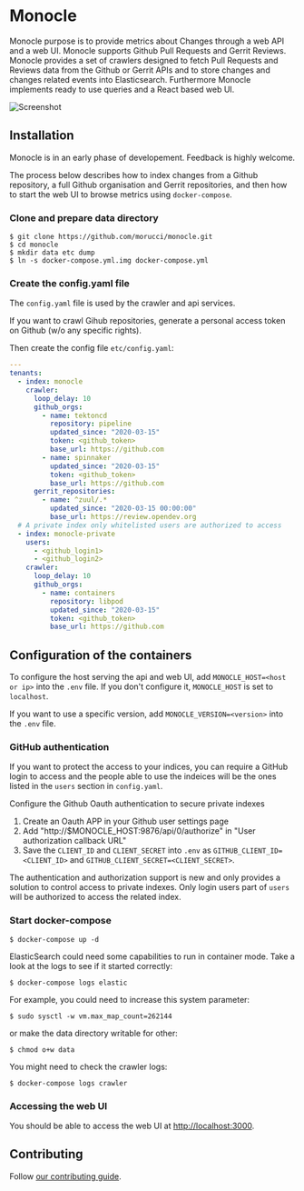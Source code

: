 # Monocle

Monocle purpose is to provide metrics about Changes through a web API and a web UI. Monocle supports Github Pull Requests and Gerrit Reviews. Monocle provides a set of crawlers designed to fetch Pull Requests and Reviews data from the Github or Gerrit APIs and to store changes and changes related events into Elasticsearch. Furthermore Monocle implements ready to use queries and a React based web UI.

![Screenshot](https://user-images.githubusercontent.com/529708/78028243-fc958980-735e-11ea-8fd4-f5ecfb6af02a.png)

## Installation

Monocle is in an early phase of developement. Feedback is highly welcome.

The process below describes how to index changes from a Github repository, a full Github organisation and Gerrit repositories, and then how to start the web UI to browse metrics using `docker-compose`.

### Clone and prepare data directory

```Shell
$ git clone https://github.com/morucci/monocle.git
$ cd monocle
$ mkdir data etc dump
$ ln -s docker-compose.yml.img docker-compose.yml
```

### Create the config.yaml file

The `config.yaml` file is used by the crawler and api services.

If you want to crawl Gihub repositories, generate a personal access
token on Github (w/o any specific rights).

Then create the config file `etc/config.yaml`:

```YAML
---
tenants:
  - index: monocle
    crawler:
      loop_delay: 10
      github_orgs:
        - name: tektoncd
          repository: pipeline
          updated_since: "2020-03-15"
          token: <github_token>
          base_url: https://github.com
        - name: spinnaker
          updated_since: "2020-03-15"
          token: <github_token>
          base_url: https://github.com
      gerrit_repositories:
        - name: ^zuul/.*
          updated_since: "2020-03-15 00:00:00"
          base_url: https://review.opendev.org
  # A private index only whitelisted users are authorized to access
  - index: monocle-private
    users:
      - <github_login1>
      - <github_login2>
    crawler:
      loop_delay: 10
      github_orgs:
        - name: containers
          repository: libpod
          updated_since: "2020-03-15"
          token: <github_token>
          base_url: https://github.com
```

## Configuration of the containers

To configure the host serving the api and web UI, add
`MONOCLE_HOST=<host or ip>` into the `.env` file. If you don't
configure it, `MONOCLE_HOST` is set to `localhost`.

If you want to use a specific version, add `MONOCLE_VERSION=<version>`
into the `.env` file.

### GitHub authentication

If you want to protect the access to your indices, you can require a
GitHub login to access and the people able to use the indeices will be
the ones listed in the `users` section in `config.yaml`.

Configure the Github Oauth authentication to secure private indexes

1. Create an Oauth APP in your Github user settings page
2. Add "http://$MONOCLE_HOST:9876/api/0/authorize" in "User authorization callback URL"
3. Save the `CLIENT_ID` and `CLIENT_SECRET` into `.env` as `GITHUB_CLIENT_ID=<CLIENT_ID>` and `GITHUB_CLIENT_SECRET=<CLIENT_SECRET>`.

The authentication and authorization support is new and only provides
a solution to control access to private indexes. Only login users
part of `users` will be authorized to access the related index.

### Start docker-compose

```ShellSession
$ docker-compose up -d
```

ElasticSearch could need some capabilities to run in container
mode. Take a look at the logs to see if it started correctly:

```ShellSession
$ docker-compose logs elastic
```

For example, you could need to increase this system parameter:

```ShellSession
$ sudo sysctl -w vm.max_map_count=262144
```

or make the data directory writable for other:

```ShellSession
$ chmod o+w data
```

You might need to check the crawler logs:

```ShellSession
$ docker-compose logs crawler
```

### Accessing the web UI

You should be able to access the web UI at <http://localhost:3000>.

## Contributing

Follow [our contributing guide](CONTRIBUTING.md).
